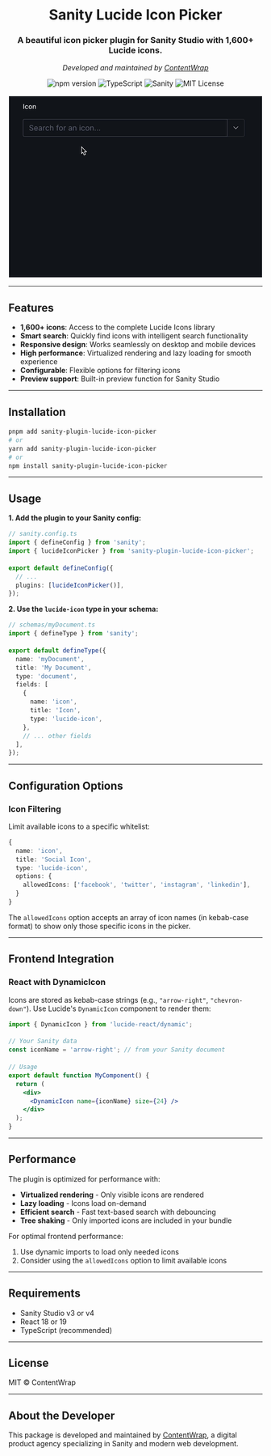 <div align="center">
  <h1>Sanity Lucide Icon Picker</h1>
  <h3>A beautiful icon picker plugin for Sanity Studio with 1,600+ Lucide icons.</h3>
  <p><em>Developed and maintained by <a href="https://contentwrap.io" target="_blank">ContentWrap</a></em></p>

  <img src="https://img.shields.io/npm/v/sanity-plugin-lucide-icon-picker" alt="npm version" />
  <img src="https://img.shields.io/badge/TypeScript-007ACC?logo=typescript&logoColor=white" alt="TypeScript" />
  <img src="https://img.shields.io/badge/Sanity-F03E2F?logo=sanity&logoColor=white" alt="Sanity" />
  <img src="https://img.shields.io/npm/l/sanity-plugin-lucide-icon-picker?style&color=5D6D7E" alt="MIT License" />

  <br>
  <br>

  <img src="demo.gif" alt="Sanity Lucide Icon Picker Preview" />
</div>

---

## Features

- **1,600+ icons**: Access to the complete Lucide Icons library
- **Smart search**: Quickly find icons with intelligent search functionality
- **Responsive design**: Works seamlessly on desktop and mobile devices
- **High performance**: Virtualized rendering and lazy loading for smooth experience
- **Configurable**: Flexible options for filtering icons
- **Preview support**: Built-in preview function for Sanity Studio

---

## Installation

```sh
pnpm add sanity-plugin-lucide-icon-picker
# or
yarn add sanity-plugin-lucide-icon-picker
# or
npm install sanity-plugin-lucide-icon-picker
```

---

## Usage

**1. Add the plugin to your Sanity config:**

```ts
// sanity.config.ts
import { defineConfig } from 'sanity';
import { lucideIconPicker } from 'sanity-plugin-lucide-icon-picker';

export default defineConfig({
  // ...
  plugins: [lucideIconPicker()],
});
```

**2. Use the `lucide-icon` type in your schema:**

```ts
// schemas/myDocument.ts
import { defineType } from 'sanity';

export default defineType({
  name: 'myDocument',
  title: 'My Document',
  type: 'document',
  fields: [
    {
      name: 'icon',
      title: 'Icon',
      type: 'lucide-icon',
    },
    // ... other fields
  ],
});
```

---

## Configuration Options

### Icon Filtering

Limit available icons to a specific whitelist:

```ts
{
  name: 'icon',
  title: 'Social Icon',
  type: 'lucide-icon',
  options: {
    allowedIcons: ['facebook', 'twitter', 'instagram', 'linkedin'],
  }
}
```

The `allowedIcons` option accepts an array of icon names (in kebab-case format) to show only those specific icons in the picker.

---

## Frontend Integration

### React with DynamicIcon

Icons are stored as kebab-case strings (e.g., `"arrow-right"`, `"chevron-down"`). Use Lucide's `DynamicIcon` component to render them:

```jsx
import { DynamicIcon } from 'lucide-react/dynamic';

// Your Sanity data
const iconName = 'arrow-right'; // from your Sanity document

// Usage
export default function MyComponent() {
  return (
    <div>
      <DynamicIcon name={iconName} size={24} />
    </div>
  );
}
```

---

## Performance

The plugin is optimized for performance with:

- **Virtualized rendering** - Only visible icons are rendered
- **Lazy loading** - Icons load on-demand
- **Efficient search** - Fast text-based search with debouncing
- **Tree shaking** - Only imported icons are included in your bundle

For optimal frontend performance:

1. Use dynamic imports to load only needed icons
2. Consider using the `allowedIcons` option to limit available icons

---

## Requirements

- Sanity Studio v3 or v4
- React 18 or 19
- TypeScript (recommended)

---

## License

MIT © ContentWrap

---

## About the Developer

This package is developed and maintained by [ContentWrap](https://contentwrap.io), a digital product agency specializing in Sanity and modern web development.
